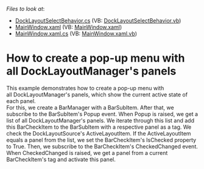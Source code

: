 <!-- default file list -->
*Files to look at*:

* [DockLayoutSelectBehavior.cs](./CS/DockLayoutSelectExample/Behavior/DockLayoutSelectBehavior.cs) (VB: [DockLayoutSelectBehavior.vb](./VB/DockLayoutSelectExample/Behavior/DockLayoutSelectBehavior.vb))
* [MainWindow.xaml](./CS/DockLayoutSelectExample/MainWindow.xaml) (VB: [MainWindow.xaml](./VB/DockLayoutSelectExample/MainWindow.xaml))
* [MainWindow.xaml.cs](./CS/DockLayoutSelectExample/MainWindow.xaml.cs) (VB: [MainWindow.xaml.vb](./VB/DockLayoutSelectExample/MainWindow.xaml.vb))
<!-- default file list end -->
# How to create a pop-up menu with all DockLayoutManager's panels


This example demonstrates how to create a pop-up menu with all DockLayoutManager's panels, which show the current active state of each panel.<br />For this, we create a BarManager with a BarSubItem. After that, we subscribe to the BarSubItem's Popup event. When Popup is raised, we get a list of all DockLayoutManager's panels. We iterate through this list and add this BarCheckItem to the BarSubItem with a respective panel as a tag. We check the DockLayoutSource's ActiveLayoutItem. If the ActiveLayoutItem equals a panel from the list, we set the BarCheckItem's IsChecked property to True. Then, we subscribe to the BarCheckItem's CheckedChanged event. When CheckedChanged is raised, we get a panel from a current BarCheckItem's tag and activate this panel.

<br/>


